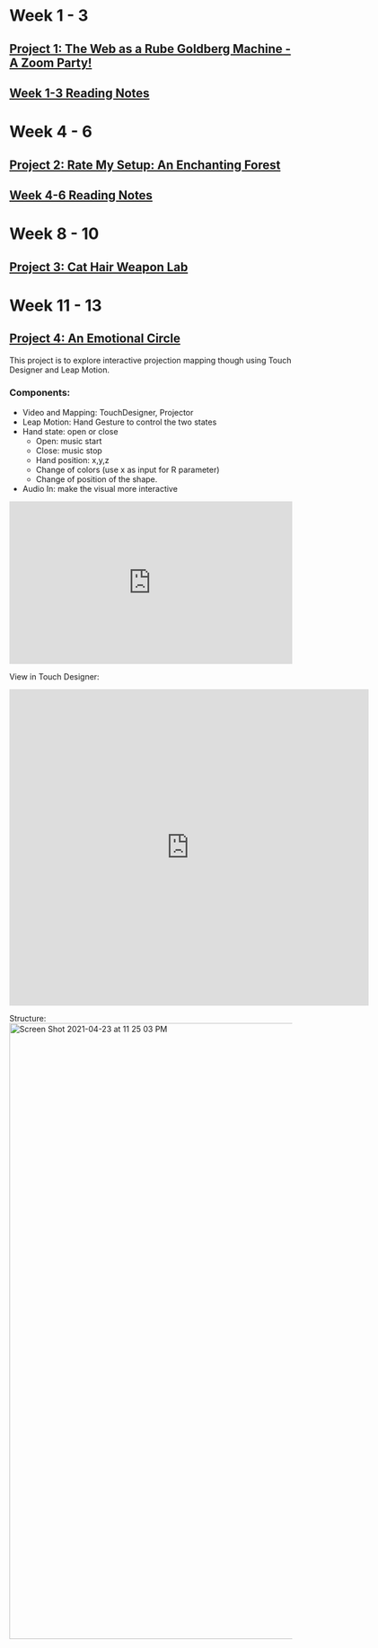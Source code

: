 # Week 1 - 3

## [Project 1: The Web as a Rube Goldberg Machine - A Zoom Party!](https://nanyij-world.github.io/accd-ctsp21/Project1%20) 


## [Week 1-3 Reading Notes](https://nanyij-world.github.io/accd-ctsp21/Week%201-3%20Reading%20Notes)


# Week 4 - 6
## [Project 2: Rate My Setup: An Enchanting Forest](https://nanyij-world.github.io/accd-ctsp21/Project2%20)

## [Week 4-6 Reading Notes](https://nanyij-world.github.io/accd-ctsp21/Week%201-3%20Reading%20Notes)

# Week 8 - 10
## [Project 3: Cat Hair Weapon Lab](https://nanyij-world.github.io/accd-ctsp21/Project3%20)

# Week 11 - 13 
## [Project 4: An Emotional Circle](https://nanyij-world.github.io/accd-ctsp21/Project4%20)
This project is to explore interactive projection mapping though using Touch Designer and Leap Motion.

### Components: 

* Video and Mapping: TouchDesigner, Projector
* Leap Motion: Hand Gesture to control the two states
* Hand state: open or close 
  * Open: music start 
  * Close: music stop 
  * Hand position: x,y,z
  * Change of colors (use x as input for R parameter)
  * Change of position of the shape.
* Audio In: make the visual more interactive 


<div style="padding:57.5% 0 0 0;position:relative;"><iframe src="https://player.vimeo.com/video/540536891?badge=0&amp;autopause=0&amp;player_id=0&amp;app_id=58479" frameborder="0" allow="autoplay; fullscreen; picture-in-picture" allowfullscreen style="position:absolute;top:0;left:0;width:100%;height:100%;" title="demo"></iframe></div><script src="https://player.vimeo.com/api/player.js"></script>

View in Touch Designer: 
<iframe src="https://player.vimeo.com/video/540540591" width="640" height="564" frameborder="0" allow="autoplay; fullscreen" allowfullscreen></iframe>


Structure:
<img width="1098" alt="Screen Shot 2021-04-23 at 11 25 03 PM" src="https://user-images.githubusercontent.com/59493899/115893883-4467e100-a48b-11eb-9612-0de1350ad4e0.png">
